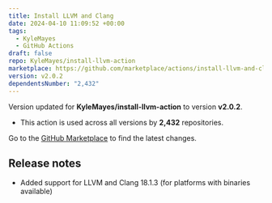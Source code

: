 ```yaml
---
title: Install LLVM and Clang
date: 2024-04-10 11:09:52 +00:00
tags:
  - KyleMayes
  - GitHub Actions
draft: false
repo: KyleMayes/install-llvm-action
marketplace: https://github.com/marketplace/actions/install-llvm-and-clang
version: v2.0.2
dependentsNumber: "2,432"
---
```



Version updated for **KyleMayes/install-llvm-action** to version **v2.0.2**.
- This action is used across all versions by **2,432** repositories.

Go to the [GitHub Marketplace](https://github.com/marketplace/actions/install-llvm-and-clang) to find the latest changes.

## Release notes

- Added support for LLVM and Clang 18.1.3 (for platforms with binaries available)
